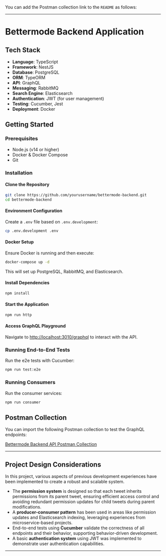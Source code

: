 You can add the Postman collection link to the `README` as follows:

---

# Bettermode Backend Application

## Tech Stack

- **Language**: TypeScript
- **Framework**: NestJS
- **Database**: PostgreSQL
- **ORM**: TypeORM
- **API**: GraphQL
- **Messaging**: RabbitMQ
- **Search Engine**: Elasticsearch
- **Authentication**: JWT (for user management)
- **Testing**: Cucumber, Jest
- **Deployment**: Docker

## Getting Started

### Prerequisites

- Node.js (v14 or higher)
- Docker & Docker Compose
- Git

### Installation

#### Clone the Repository

```bash
git clone https://github.com/yourusername/bettermode-backend.git
cd bettermode-backend
```

#### Environment Configuration

Create a `.env` file based on `.env.development`:

```bash
cp .env.development .env
```

#### Docker Setup

Ensure Docker is running and then execute:

```bash
docker-compose up -d
```

This will set up PostgreSQL, RabbitMQ, and Elasticsearch.

#### Install Dependencies

```bash
npm install
```

#### Start the Application

```bash
npm run http
```

#### Access GraphQL Playground

Navigate to [http://localhost:3010/graphql](http://localhost:3000/graphql) to interact with the API.

### Running End-to-End Tests

Run the e2e tests with Cucumber:

```bash
npm run test:e2e
```

### Running Consumers

Run the consumer services:

```bash
npm run consumer
```

## Postman Collection

You can import the following Postman collection to test the GraphQL endpoints:

[Bettermode Backend API Postman Collection](https://api.postman.com/collections/29682101-e70f6592-0536-46fa-93f2-ccf368b6fe49?access_key=PMAT-01JCV31XQM89XBMWHBHXPFD4JK)

---

## Project Design Considerations

In this project, various aspects of previous development experiences have been implemented to create a robust and scalable system.

- The **permission system** is designed so that each tweet inherits permissions from its parent tweet, ensuring efficient access control and avoiding redundant permission updates for child tweets during parent modifications.
- A **producer-consumer pattern** has been used in areas like permission updates and Elasticsearch indexing, leveraging experiences from microservice-based projects.
- End-to-end tests using **Cucumber** validate the correctness of all endpoints and their behavior, supporting behavior-driven development.
- A basic **authentication system** using JWT was implemented to demonstrate user authentication capabilities.

---
